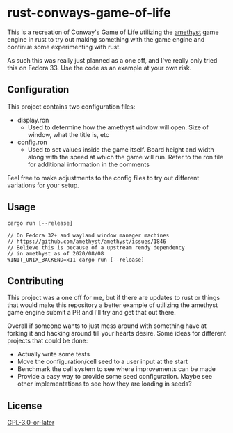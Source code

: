 # rust-conways-game-of-life

This is a recreation of Conway's Game of Life utilizing the [amethyst](https://amethyst.rs/doc) game engine in rust to try out making something with the game engine and continue some experimenting with rust.

As such this was really just planned as a one off, and I've really only tried this on Fedora 33. Use the code as an example at your own risk.

## Configuration

This project contains two configuration files:
* display.ron
  * Used to determine how the amethyst window will open. Size of window, what the title is, etc
* config.ron
  * Used to set values inside the game itself. Board height and width along with the speed at which the game will run. Refer to the ron file for additional information in the comments

Feel free to make adjustments to the config files to try out different variations for your setup.

## Usage

```shell
cargo run [--release]

// On Fedora 32+ and wayland window manager machines
// https://github.com/amethyst/amethyst/issues/1846
// Believe this is because of a upstream rendy dependency
// in amethyst as of 2020/08/08
WINIT_UNIX_BACKEND=x11 cargo run [--release]
```

## Contributing

This project was a one off for me, but if there are updates to rust or things that would make this repository a better example of utilizing the amethyst game engine submit a PR and I'll try and get that out there.

Overall if someone wants to just mess around with something have at forking it and hacking around till your hearts desire. Some ideas for different projects that could be done:
* Actually write some tests
* Move the configuration/cell seed to a user input at the start
* Benchmark the cell system to see where improvements can be made
* Provide a easy way to provide some seed configuration. Maybe see other implementations to see how they are loading in seeds?

## License

[GPL-3.0-or-later](LICENSE.md)

